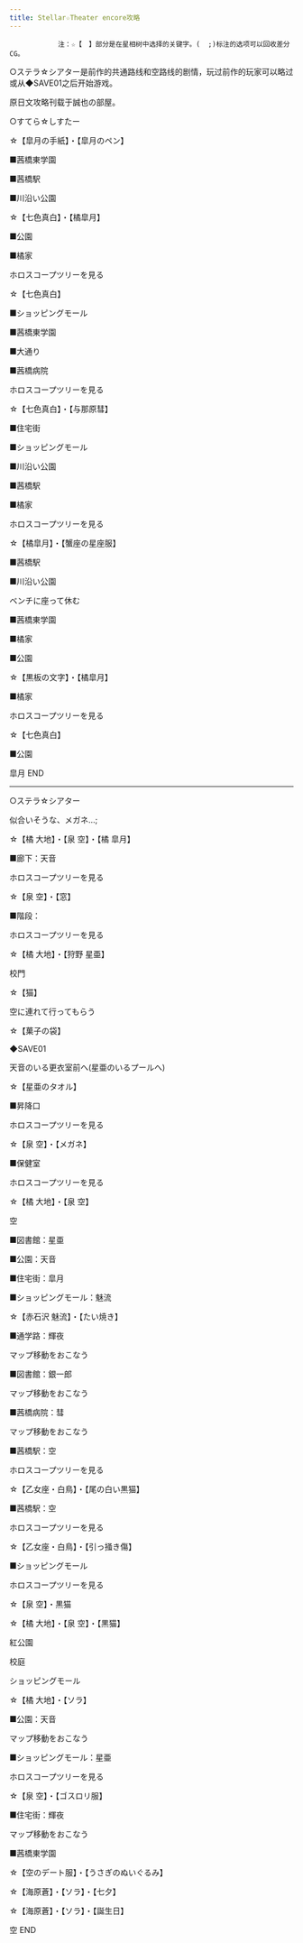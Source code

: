 ```yaml
---
title: Stellar☆Theater encore攻略
---
```


                注：☆【　】部分是在星相树中选择的关键字。(  ;)标注的选项可以回收差分CG。

○ステラ☆シアター是前作的共通路线和空路线的剧情，玩过前作的玩家可以略过或从◆SAVE01之后开始游戏。

原日文攻略刊载于誠也の部屋。



○すてら☆しすたー



☆【皐月の手紙】・【皐月のペン】

■茜橋東学園

■茜橋駅

■川沿い公園

☆【七色真白】・【橘皐月】

■公園

■橘家

ホロスコープツリーを見る

☆【七色真白】

■ショッピングモール

■茜橋東学園

■大通り

■茜橋病院

ホロスコープツリーを見る

☆【七色真白】・【与那原彗】

■住宅街

■ショッピングモール

■川沿い公園

■茜橋駅

■橘家

ホロスコープツリーを見る

☆【橘皐月】・【蟹座の星座服】

■茜橋駅

■川沿い公園

ベンチに座って休む

■茜橋東学園

■橘家

■公園

☆【黒板の文字】・【橘皐月】

■橘家

ホロスコープツリーを見る

☆【七色真白】

■公園



皐月 END

--------------------------------------------------------------------------------



○ステラ☆シアター



似合いそうな、メガネ…;

☆【橘 大地】・【泉 空】・【橘 皐月】

■廊下：天音

ホロスコープツリーを見る

☆【泉 空】・【窓】

■階段：

ホロスコープツリーを見る

☆【橘 大地】・【狩野 星亜】

校門

☆【猫】

空に連れて行ってもらう

☆【菓子の袋】

◆SAVE01

天音のいる更衣室前へ(星亜のいるプールへ)

☆【星亜のタオル】

■昇降口

ホロスコープツリーを見る

☆【泉 空】・【メガネ】

■保健室

ホロスコープツリーを見る

☆【橘 大地】・【泉 空】

空

■図書館：星亜

■公園：天音

■住宅街：皐月

■ショッピングモール：魅流

☆【赤石沢 魅流】・【たい焼き】

■通学路：輝夜

マップ移動をおこなう

■図書館：銀一郎

マップ移動をおこなう

■茜橋病院：彗

マップ移動をおこなう

■茜橋駅：空

ホロスコープツリーを見る

☆【乙女座・白鳥】・【尾の白い黒猫】

■茜橋駅：空

ホロスコープツリーを見る

☆【乙女座・白鳥】・【引っ掻き傷】

■ショッピングモール

ホロスコープツリーを見る

☆【泉 空】・黒猫

☆【橘 大地】・【泉 空】・【黒猫】

紅公園

校庭

ショッピングモール

☆【橘 大地】・【ソラ】

■公園：天音

マップ移動をおこなう

■ショッピングモール：星亜

ホロスコープツリーを見る

☆【泉 空】・【ゴスロリ服】

■住宅街：輝夜

マップ移動をおこなう

■茜橋東学園

☆【空のデート服】・【うさぎのぬいぐるみ】

☆【海原蒼】・【ソラ】・【七夕】

☆【海原蒼】・【ソラ】・【誕生日】



空 END


              
